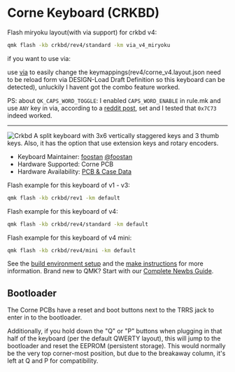 # Corne Keyboard (CRKBD)

Flash miryoku layout(with via support) for crkbd v4:

```sh
qmk flash -kb crkbd/rev4/standard -km via_v4_miryoku
```
if you want to use via:

use [via](https://usevia.app/) to easily change the keymappings(rev4/corne_v4.layout.json need to be reload form via DESIGN-Load Draft Definition so this keyboard can be detected), unluckily I havent got the combo feature worked.

PS: about `QK_CAPS_WORD_TOGGLE`: I enabled `CAPS_WORD_ENABLE` in rule.mk and use `ANY` key in via, according to a [reddit post](https://www.reddit.com/r/ErgoMechKeyboards/comments/18vf4w0/comment/kfszpzl/?utm_source=share&utm_medium=web3x&utm_name=web3xcss&utm_term=1&utm_content=share_button), set and I tested that `0x7C73` indeed worked.

---

![Crkbd](https://user-images.githubusercontent.com/736191/40575636-6fba63a4-6123-11e8-9ca0-3f990f1f9f4c.jpg)
A split keyboard with 3x6 vertically staggered keys and 3 thumb keys.
Also, it has the option that use extension keys and rotary encoders.

* Keyboard Maintainer: [foostan](https://github.com/foostan/) [@foostan](https://twitter.com/foostan)
* Hardware Supported: Corne PCB
* Hardware Availability: [PCB & Case Data](https://github.com/foostan/crkbd)

Flash example for this keyboard of v1 - v3:

```sh
qmk flash -kb crkbd/rev1 -km default
```

Flash example for this keyboard of v4:

```sh
qmk flash -kb crkbd/rev4/standard -km default
```

Flash example for this keyboard of v4 mini:

```sh
qmk flash -kb crkbd/rev4/mini -km default
```

See the [build environment setup](https://docs.qmk.fm/#/getting_started_build_tools) and the [make instructions](https://docs.qmk.fm/#/getting_started_make_guide) for more information. Brand new to QMK? Start with our [Complete Newbs Guide](https://docs.qmk.fm/#/newbs).

## Bootloader

The Corne PCBs have a reset and boot buttons next to the TRRS jack to enter in to the bootloader.

Additionally, if you hold down the "Q" or "P" buttons when plugging in that half of the keyboard (per the default QWERTY layout), this will jump to the bootloader and reset the EEPROM (persistent storage).  This would normally be the very top corner-most position, but due to the breakaway column, it's left at Q and P for compatibility.
